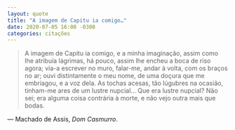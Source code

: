 ```yaml
---
layout: quote
title: "A imagem de Capitu ia comigo…"
date: 2020-07-05 16:00 -0300
categories: citações
---
```

>A imagem de Capitu ia comigo, e a minha imaginação, assim como lhe atribuía lágrimas, há pouco, assim lhe encheu a boca de riso agora; via-a escrever no muro, falar-me, andar à volta, com os braços no ar; ouvi distintamente o meu nome, de uma doçura que me embriagou, e a voz dela. As tochas acesas, tão lúgubres na ocasião, tinham-me ares de um lustre nupcial… Que era lustre nupcial? Não sei; era alguma coisa contrária à morte, e não vejo outra mais que bodas.

— Machado de Assis, _Dom Casmurro_.
